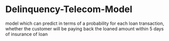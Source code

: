 # Delinquency-Telecom-Model
model which can predict in terms of a probability for each loan transaction, whether the customer will be paying back the loaned amount within 5 days of insurance of loan
